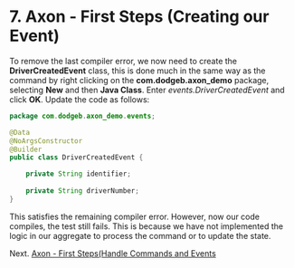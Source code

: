 # 7. Axon - First Steps (Creating our Event)

To remove the last compiler error, we now need to create the **DriverCreatedEvent** class, this is done much in the same way as
the command by right clicking on the **com.dodgeb.axon_demo** package, selecting **New** and then **Java Class**. Enter 
*events.DriverCreatedEvent* and click **OK**. Update the code as follows:

``` java
package com.dodgeb.axon_demo.events;

@Data
@NoArgsConstructor
@Builder
public class DriverCreatedEvent {

    private String identifier;
    
    private String driverNumber;
}
```

This satisfies the remaining compiler error. However, now our code compiles, the test still fails. This is because we have not implemented
the logic in our aggregate to process the command or to update the state.

Next. [Axon - First Steps(Handle Commands and Events]()